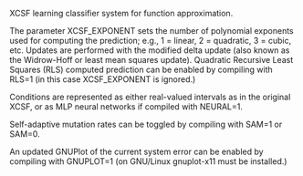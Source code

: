 XCSF learning classifier system for function approximation.

The parameter XCSF_EXPONENT sets the number of polynomial exponents used for
computing the prediction; e.g., 1 = linear, 2 = quadratic, 3 = cubic, etc.
Updates are performed with the modified delta update (also known as the
Widrow-Hoff or least mean squares update). Quadratic Recursive Least Squares
(RLS) computed prediction can be enabled by compiling with RLS=1 (in this case
XCSF_EXPONENT is ignored.)

Conditions are represented as either real-valued intervals as in the original
XCSF, or as MLP neural networks if compiled with NEURAL=1.  

Self-adaptive mutation rates can be toggled by compiling with SAM=1 or SAM=0.

An updated GNUPlot of the current system error can be enabled by compiling with
GNUPLOT=1 (on GNU/Linux gnuplot-x11 must be installed.)
